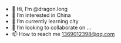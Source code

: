 - 👋 Hi, I’m @dragon.long
- 👀 I’m interested in China
- 🌱 I’m currently learning city
- 💞️ I’m looking to collaborate on ...
- 📫 How to reach me 1369012398@qq.com

<!---
1997long/1997long is a ✨ special ✨ repository because its `README.md` (this file) appears on your GitHub profile.
You can click the Preview link to take a look at your changes.
--->
